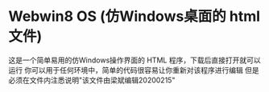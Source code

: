 # Webwin8 OS (仿Windows桌面的 html 文件)
这是一个简单易用的仿Windows操作界面的 HTML 程序，下载后直接打开就可以运行
你可以用于任何环境中，简单的代码很容易让你重新对该程序进行编辑
但是必须在文件内注悉说明"该文件由梁斌编辑20200215"

